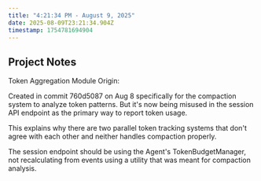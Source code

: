```yaml
---
title: "4:21:34 PM - August 9, 2025"
date: 2025-08-09T23:21:34.904Z
timestamp: 1754781694904
---
```


## Project Notes

Token Aggregation Module Origin:

Created in commit 760d5087 on Aug 8 specifically for the compaction system to analyze token patterns. But it's now being misused in the session API endpoint as the primary way to report token usage.

This explains why there are two parallel token tracking systems that don't agree with each other and neither handles compaction properly.

The session endpoint should be using the Agent's TokenBudgetManager, not recalculating from events using a utility that was meant for compaction analysis.
